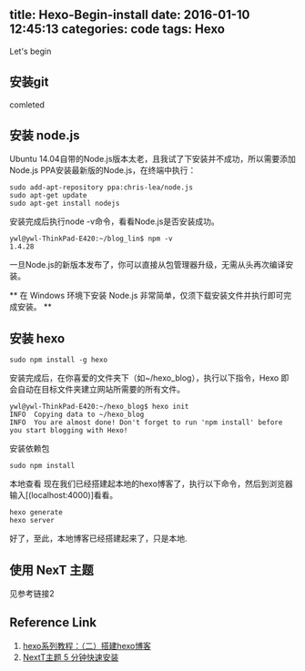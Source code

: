 title: Hexo-Begin-install
date: 2016-01-10 12:45:13
categories: code
tags: Hexo
---

Let's begin

## 安装git

comleted

## 安装 node.js

Ubuntu 14.04自带的Node.js版本太老，且我试了下安装并不成功，所以需要添加Node.js PPA安装最新版的Node.js，在终端中执行：

```
sudo add-apt-repository ppa:chris-lea/node.js
sudo apt-get update
sudo apt-get install nodejs
```
安装完成后执行node -v命令，看看Node.js是否安装成功。

```
ywl@ywl-ThinkPad-E420:~/blog_lin$ npm -v
1.4.28
```
一旦Node.js的新版本发布了，你可以直接从包管理器升级，无需从头再次编译安装。

** 在 Windows 环境下安装 Node.js 非常简单，仅须下载安装文件并执行即可完成安装。 **

##  安装 hexo

```
sudo npm install -g hexo
```
安装完成后，在你喜爱的文件夹下（如~/hexo_blog），执行以下指令，Hexo 即会自动在目标文件夹建立网站所需要的所有文件。

```
ywl@ywl-ThinkPad-E420:~/hexo_blog$ hexo init
INFO  Copying data to ~/hexo_blog
INFO  You are almost done! Don't forget to run 'npm install' before you start blogging with Hexo!
```

安装依赖包

```
sudo npm install
```

本地查看
现在我们已经搭建起本地的hexo博客了，执行以下命令，然后到浏览器输入[(localhost:4000)]看看。

```
hexo generate
hexo server
```
好了，至此，本地博客已经搭建起来了，只是本地.


## 使用 NexT 主题

见参考链接2

## Reference Link
1. [hexo系列教程：（二）搭建hexo博客](http://zipperary.com/2013/05/28/hexo-guide-2/)
2. [NextT主题 5 分钟快速安装](http://theme-next.iissnan.com/five-minutes-setup.html)

